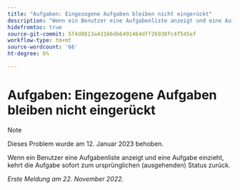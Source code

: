 ```yaml
---
title: "Aufgaben: Eingezogene Aufgaben bleiben nicht eingerückt"
description: "Wenn ein Benutzer eine Aufgabenliste anzeigt und eine Aufgabe einzieht, kehrt die Aufgabe sofort zum ursprünglichen (ausgehenden) Status zurück."
hidefromtoc: true
source-git-commit: 5f4d8813a43166db6491464dff26938fc4f545ef
workflow-type: tm+mt
source-wordcount: '66'
ht-degree: 6%

---
```



# Aufgaben: Eingezogene Aufgaben bleiben nicht eingerückt

>[!NOTE]
>
>Dieses Problem wurde am 12. Januar 2023 behoben.

Wenn ein Benutzer eine Aufgabenliste anzeigt und eine Aufgabe einzieht, kehrt die Aufgabe sofort zum ursprünglichen (ausgehenden) Status zurück.

_Erste Meldung am 22. November 2022._

